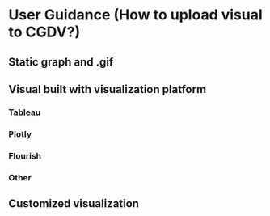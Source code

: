 # User Guidance (How to upload visual to CGDV?)

## Static graph and .gif

## Visual built with visualization platform

### Tableau

### Plotly

### Flourish

### Other

## Customized visualization

